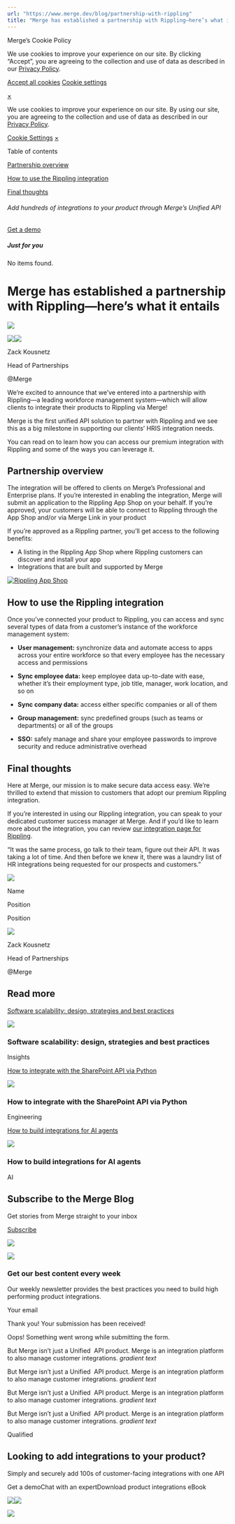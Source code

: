 ```yaml
---
url: "https://www.merge.dev/blog/partnership-with-rippling"
title: "Merge has established a partnership with Rippling—here’s what it entails"
---
```


Merge’s Cookie Policy

We use cookies to improve your experience on our site. By clicking “Accept”, you are agreeing to the collection and use of data as described in our [Privacy Policy](https://www.merge.dev/legal/privacy-policy).

[Accept all cookies](https://www.merge.dev/blog/partnership-with-rippling#) [Cookie settings](https://www.merge.dev/cookie-settings)

[×](https://www.merge.dev/blog/partnership-with-rippling#)

We use cookies to improve your experience on our site. By using our site, you are agreeing to the collection and use of data as described in our [Privacy Policy](https://www.merge.dev/legal/privacy-policy).

[Cookie Settings](https://www.merge.dev/archive/cookie-settings) [×](https://www.merge.dev/blog/partnership-with-rippling#)

Table of contents

[Partnership overview](https://www.merge.dev/blog/partnership-with-rippling#partnership-overview)

[How to use the Rippling integration](https://www.merge.dev/blog/partnership-with-rippling#how-to-use-the-rippling-integration)

[Final thoughts](https://www.merge.dev/blog/partnership-with-rippling#final-thoughts)

###### Add hundreds of integrations to your product through Merge’s Unified API

[Get a demo](https://www.merge.dev/get-in-touch?utm_btn=dr-page-blog%2Fpartnership-with-rippling)

##### Just for you

No items found.

# Merge has established a partnership with Rippling—here’s what it entails

![](https://cdn.prod.website-files.com/62796ab9647626cbab663f42/67cdd376071b615c9f2dcbcb_Blog%20Header%20Brand%20Refresh.png)

![](https://cdn.prod.website-files.com/62796ab9647626cbab663f42/68152bbbda148c54c0a41c11_Zack%20headshot%20(1).png)![](https://cdn.prod.website-files.com/62796ab9647626cbab663f42/64dd5385ca3e2516664e3492_62eff8dedd39ff2e310371f3_Zack.webp)

Zack Kousnetz

Head of Partnerships

@Merge

We’re excited to announce that we’ve entered into a partnership with Rippling—a leading workforce management system—which will allow clients to integrate their products to Rippling via Merge!

Merge is the first unified API solution to partner with Rippling and we see this as a big milestone in supporting our clients’ HRIS integration needs.

You can read on to learn how you can access our premium integration with Rippling and some of the ways you can leverage it.

## **Partnership overview**

The integration will be offered to clients on Merge’s Professional and Enterprise plans. If you’re interested in enabling the integration, Merge will submit an application to the Rippling App Shop on your behalf. If you’re approved, your customers will be able to connect to Rippling through the App Shop and/or via Merge Link in your product

If you’re approved as a Rippling partner, you’ll get access to the following benefits:

- A listing in the Rippling App Shop where Rippling customers can discover and install your app
- Integrations that are built and supported by Merge

[![Rippling App Shop](https://cdn.prod.website-files.com/62796ab9647626cbab663f42/665a2f235fdb56fcb3a24d9c_AD_4nXf6YtpQXj5CE5m0EARR839QwYlGupI0oUApFSW3wTz-Xt1FgoTmSeNWaTFiGmSX5gMxg2MKMfikL0OyoCHxf_J__zjaD7ATBAYJc9JDUjAQLEwZouIUJD3tXBHMUgCErVcC13lKtulTc0TfkNjIhhwVQ4sz.webp)](https://cdn.prod.website-files.com/62796ab9647626cbab663f42/665a2f235fdb56fcb3a24d9c_AD_4nXf6YtpQXj5CE5m0EARR839QwYlGupI0oUApFSW3wTz-Xt1FgoTmSeNWaTFiGmSX5gMxg2MKMfikL0OyoCHxf_J__zjaD7ATBAYJc9JDUjAQLEwZouIUJD3tXBHMUgCErVcC13lKtulTc0TfkNjIhhwVQ4sz.webp)

## **How to use the Rippling integration**

Once you’ve connected your product to Rippling, you can access and sync several types of data from a customer’s instance of the workforce management system:

- **User management:** synchronize data and automate access to apps across your entire workforce so that every employee has the necessary access and permissions

- **Sync employee data:** keep employee data up-to-date with ease, whether it’s their employment type, job title, manager, work location, and so on

- **Sync company data:** access either specific companies or all of them

- **Group management:** sync predefined groups (such as teams or departments) or all of the groups

- **SSO:** safely manage and share your employee passwords to improve security and reduce administrative overhead

## **Final thoughts**

Here at Merge, our mission is to make secure data access easy. We’re thrilled to extend that mission to customers that adopt our premium Rippling integration.

If you’re interested in using our Rippling integration, you can speak to your dedicated customer success manager at Merge. And if you’d like to learn more about the integration, you can review [our integration page for Rippling](https://www.merge.dev/integrations/rippling).

“It was the same process, go talk to their team, figure out their API. It was taking a lot of time. And then before we knew it, there was a laundry list of HR integrations being requested for our prospects and customers.”

![](https://cdn.prod.website-files.com/plugins/Basic/assets/placeholder.60f9b1840c.svg)

Name

Position

Position

![](https://cdn.prod.website-files.com/62796ab9647626cbab663f42/68152bbbda148c54c0a41c11_Zack%20headshot%20(1).png)

Zack Kousnetz

Head of Partnerships

@Merge

## Read more

[Software scalability: design, strategies and best practices](https://www.merge.dev/blog/software-scalability)

![](https://cdn.prod.website-files.com/62796ab9647626cbab663f42/67d8578f0b3a81cb7b7c635a_Blog%20Header%20Brand%20Refresh%20(2).png)

### Software scalability: design, strategies and best practices

Insights

[How to integrate with the SharePoint API via Python](https://www.merge.dev/blog/sharepoint-api-python)

![](https://cdn.prod.website-files.com/62796ab9647626cbab663f42/67f5b2d1e5322f98bcf08952_Blog%20Header%20Brand%20Refresh%20(1).jpg)

### How to integrate with the SharePoint API via Python

Engineering

[How to build integrations for AI agents](https://www.merge.dev/blog/ai-agent-integrations)

![](https://cdn.prod.website-files.com/62796ab9647626cbab663f42/67d9ca5e423a87d4859f5726_AI%20product%20strategy.png)

### How to build integrations for AI agents

AI

## Subscribe to the Merge Blog

Get stories from Merge straight to your inbox

[Subscribe](https://www.merge.dev/get-in-touch?utm_btn=dr-page-root)

![](https://cdn.prod.website-files.com/624b192df0b0151225c10026/67a0696c88fcb6b1a1d8ad6f_CTA%20Background%20Logo.svg)

![](https://cdn.prod.website-files.com/624b192df0b0151225c10026/67b45ba027fc65a2262dc95d_cta-bg.svg)

### Get our best content every week

Our weekly newsletter provides the best practices you need to build high performing product integrations.

Your email

Thank you! Your submission has been received!

Oops! Something went wrong while submitting the form.

But Merge isn’t just a Unified  API product. Merge is an integration platform to also manage customer integrations. _gradient text_

But Merge isn’t just a Unified  API product. Merge is an integration platform to also manage customer integrations. _gradient text_

But Merge isn’t just a Unified  API product. Merge is an integration platform to also manage customer integrations. _gradient text_

But Merge isn’t just a Unified  API product. Merge is an integration platform to also manage customer integrations. _gradient text_

Qualified

## Looking to add integrations to your product?

Simply and securely add 100s of customer-facing integrations with one API

Get a demoChat with an expertDownload product integrations eBook

![](https://t.co/1/i/adsct?bci=4&dv=America%2FAdak%26en-US%2Cen%26Google%20Inc.%26Linux%20x86_64%26255%261280%261024%264%2624%261280%261024%260%26na&eci=3&event=%7B%7D&event_id=07e6e31c-861f-4cea-9db1-e688914b25a6&integration=gtm&p_id=Twitter&p_user_id=0&pl_id=1516fbc8-80fb-4b90-9ad6-1862c16c2894&tw_document_href=https%3A%2F%2Fwww.merge.dev%2Fblog%2Fpartnership-with-rippling&tw_iframe_status=0&txn_id=o7z1d&type=javascript&version=2.3.33)![](https://analytics.twitter.com/1/i/adsct?bci=4&dv=America%2FAdak%26en-US%2Cen%26Google%20Inc.%26Linux%20x86_64%26255%261280%261024%264%2624%261280%261024%260%26na&eci=3&event=%7B%7D&event_id=07e6e31c-861f-4cea-9db1-e688914b25a6&integration=gtm&p_id=Twitter&p_user_id=0&pl_id=1516fbc8-80fb-4b90-9ad6-1862c16c2894&tw_document_href=https%3A%2F%2Fwww.merge.dev%2Fblog%2Fpartnership-with-rippling&tw_iframe_status=0&txn_id=o7z1d&type=javascript&version=2.3.33)

![](https://bat.bing.com/action/0?ti=343102454&tm=gtm002&Ver=2&mid=bf2a1491-ea64-4b76-a450-1e15b1abef39&bo=2&sid=a111c2603e8d11f098039fde8e6393d4&vid=a111dc803e8d11f0af4eed78ba5885e9&vids=1&msclkid=N&pi=918639831&lg=en-US&sw=1280&sh=1024&sc=24&tl=Merge%20has%20established%20a%20partnership%20with%20Rippling%E2%80%94here%E2%80%99s%20what%20it%20entails&p=https%3A%2F%2Fwww.merge.dev%2Fblog%2Fpartnership-with-rippling&r=&lt=665&evt=pageLoad&sv=1&asc=G&cdb=AQAQ&rn=538178)